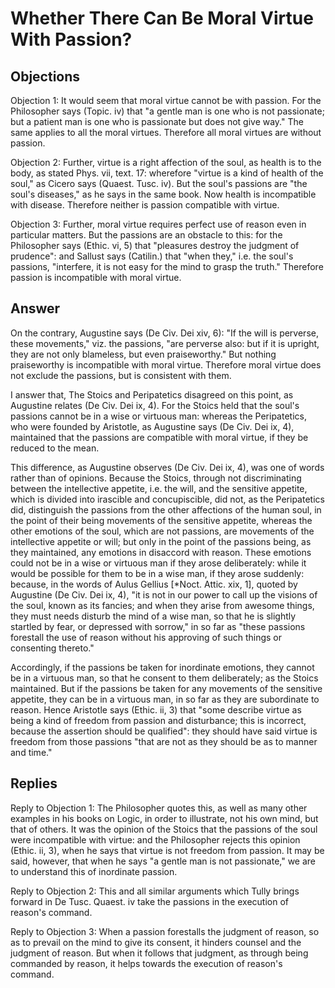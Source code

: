 # Whether There Can Be Moral Virtue With Passion?

## Objections

Objection 1: It would seem that moral virtue cannot be with passion. For the Philosopher says (Topic. iv) that "a gentle man is one who is not passionate; but a patient man is one who is passionate but does not give way." The same applies to all the moral virtues. Therefore all moral virtues are without passion.

Objection 2: Further, virtue is a right affection of the soul, as health is to the body, as stated Phys. vii, text. 17: wherefore "virtue is a kind of health of the soul," as Cicero says (Quaest. Tusc. iv). But the soul's passions are "the soul's diseases," as he says in the same book. Now health is incompatible with disease. Therefore neither is passion compatible with virtue.

Objection 3: Further, moral virtue requires perfect use of reason even in particular matters. But the passions are an obstacle to this: for the Philosopher says (Ethic. vi, 5) that "pleasures destroy the judgment of prudence": and Sallust says (Catilin.) that "when they," i.e. the soul's passions, "interfere, it is not easy for the mind to grasp the truth." Therefore passion is incompatible with moral virtue.

## Answer

On the contrary, Augustine says (De Civ. Dei xiv, 6): "If the will is perverse, these movements," viz. the passions, "are perverse also: but if it is upright, they are not only blameless, but even praiseworthy." But nothing praiseworthy is incompatible with moral virtue. Therefore moral virtue does not exclude the passions, but is consistent with them.

I answer that, The Stoics and Peripatetics disagreed on this point, as Augustine relates (De Civ. Dei ix, 4). For the Stoics held that the soul's passions cannot be in a wise or virtuous man: whereas the Peripatetics, who were founded by Aristotle, as Augustine says (De Civ. Dei ix, 4), maintained that the passions are compatible with moral virtue, if they be reduced to the mean.

This difference, as Augustine observes (De Civ. Dei ix, 4), was one of words rather than of opinions. Because the Stoics, through not discriminating between the intellective appetite, i.e. the will, and the sensitive appetite, which is divided into irascible and concupiscible, did not, as the Peripatetics did, distinguish the passions from the other affections of the human soul, in the point of their being movements of the sensitive appetite, whereas the other emotions of the soul, which are not passions, are movements of the intellective appetite or will; but only in the point of the passions being, as they maintained, any emotions in disaccord with reason. These emotions could not be in a wise or virtuous man if they arose deliberately: while it would be possible for them to be in a wise man, if they arose suddenly: because, in the words of Aulus Gellius [*Noct. Attic. xix, 1], quoted by Augustine (De Civ. Dei ix, 4), "it is not in our power to call up the visions of the soul, known as its fancies; and when they arise from awesome things, they must needs disturb the mind of a wise man, so that he is slightly startled by fear, or depressed with sorrow," in so far as "these passions forestall the use of reason without his approving of such things or consenting thereto."

Accordingly, if the passions be taken for inordinate emotions, they cannot be in a virtuous man, so that he consent to them deliberately; as the Stoics maintained. But if the passions be taken for any movements of the sensitive appetite, they can be in a virtuous man, in so far as they are subordinate to reason. Hence Aristotle says (Ethic. ii, 3) that "some describe virtue as being a kind of freedom from passion and disturbance; this is incorrect, because the assertion should be qualified": they should have said virtue is freedom from those passions "that are not as they should be as to manner and time."

## Replies

Reply to Objection 1: The Philosopher quotes this, as well as many other examples in his books on Logic, in order to illustrate, not his own mind, but that of others. It was the opinion of the Stoics that the passions of the soul were incompatible with virtue: and the Philosopher rejects this opinion (Ethic. ii, 3), when he says that virtue is not freedom from passion. It may be said, however, that when he says "a gentle man is not passionate," we are to understand this of inordinate passion.

Reply to Objection 2: This and all similar arguments which Tully brings forward in De Tusc. Quaest. iv take the passions in the execution of reason's command.

Reply to Objection 3: When a passion forestalls the judgment of reason, so as to prevail on the mind to give its consent, it hinders counsel and the judgment of reason. But when it follows that judgment, as through being commanded by reason, it helps towards the execution of reason's command.